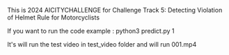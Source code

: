 
This is 2024 AICITYCHALLENGE  for 
Challenge Track 5: Detecting Violation of Helmet Rule for Motorcyclists

If you want to run the code 
example :
python3 predict.py 1

It's will run the test video in test_video folder and will run 001.mp4
